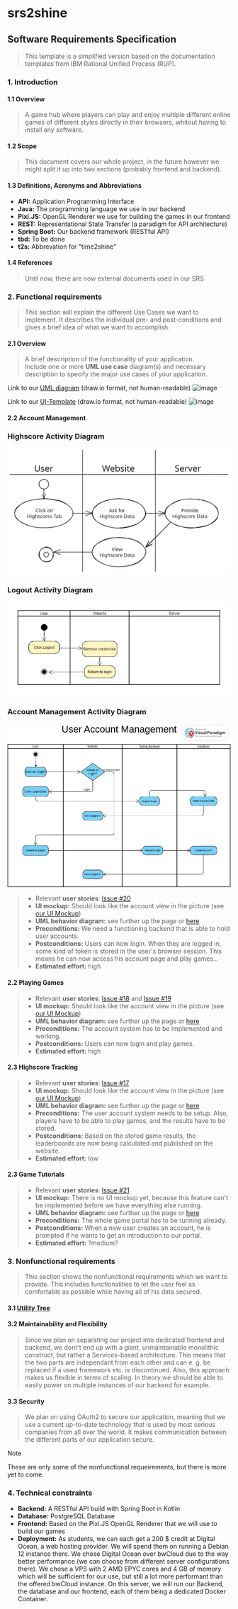 # srs2shine
## Software Requirements Specification
> This template is a simplified version based on the documentation templates from IBM Rational Unified Process (RUP).
### 1. Introduction
#### 1.1 Overview
> A game hub where players can play and enjoy multiple different online games of different styles directly in their browsers, whitout having to install any software.
#### 1.2 Scope
> This document covers our whole project, in the future however we might split it up into two sections (probably frontend and backend).
#### 1.3 Definitions, Acronyms and Abbreviations
- **API:** Application Programming Interface
- **Java:** The programming language we use in our backend
- **Pixi.JS:** OpenGL Renderer we use for building the games in our frontend
- **REST:** Representational State Transfer (a paradigm for API architecture)
- **Spring Boot:** Our backend framework (RESTful API)
- **tbd:** To be done
- **t2s:** Abbrevation for "time2shine"

#### 1.4 References
> Until now, there are now external documents used in our SRS


### 2. Functional requirements
>  This section will explain the different Use Cases we want to implement. It describes the individual pre- and post-conditions and gives a brief idea of what we want to accomplish.

#### 2.1 Overview 
> A brief description of the functionality of your application.  
> Include one or more **UML use case** diagram(s) and necessary description to specify the major use cases of your application.

Link to our [UML diagram](https://github.com/SE-TINF22B6/time2shine/blob/main/uml.drawio) (draw.io format, not human-readable)
![image](https://github.com/SE-TINF22B6/time2shine/assets/122756244/1d99b73e-5c79-4d2f-9660-1e3836c778d2)

Link to our [UI-Template](https://github.com/SE-TINF22B6/time2shine/blob/main/UITemplate.svg) (draw.io format, not human-readable)
![image](https://github.com/SE-TINF22B6/time2shine/assets/59262249/462c3693-4166-48cc-b30a-ccff34b60c93)

#### 2.2 Account Management
### Highscore Activity Diagram
![image](https://github.com/SE-TINF22B6/time2shine/blob/main/Documentation/Highscore_ActivityDiagram.svg)

### Logout Activity Diagram
![image](https://github.com/SE-TINF22B6/time2shine/blob/main/Documentation/Logout_ActivityDiagram.png)

### Account Management Activity Diagram
![image](https://github.com/SE-TINF22B6/time2shine/blob/main/Documentation/Accounts.png)
> - Relevant **user stories**: [Issue #20](https://github.com/SE-TINF22B6/time2shine/issues/20)
> - **UI mockup:** Should look like the account view in the picture (see [our UI Mockup](https://github.com/SE-TINF22B6/time2shine/blob/main/UITemplate.svg))
> - **UML behavior diagram:** see further up the page or [here](https://github.com/SE-TINF22B6/time2shine/blob/main/uml.drawio)
> - **Preconditions:** We need a functioning backend that is able to hold user accounts.
> - **Postconditions:** Users can now login. When they are logged in, some kind of token is stored in the user's browser session. This means he can now access his account page and play games...
> - **Estimated effort:** high

#### 2.2 Playing Games
> - Relevant **user stories**: [Issue #18](https://github.com/SE-TINF22B6/time2shine/issues/18) and [Issue #19](https://github.com/SE-TINF22B6/time2shine/issues/19)
> - **UI mockup:** Should look like the account view in the picture (see [our UI Mockup](https://github.com/SE-TINF22B6/time2shine/blob/main/UITemplate.svg))
> - **UML behavior diagram:** see further up the page or [here](https://github.com/SE-TINF22B6/time2shine/blob/main/uml.drawio)
> - **Preconditions:** The account system has to be implemented and working.
> - **Postconditions:** Users can now login and play games.
> - **Estimated effort:** high

#### 2.3 Highscore Tracking
> - Relevant **user stories**: [Issue #17](https://github.com/SE-TINF22B6/time2shine/issues/17)
> - **UI mockup:** Should look like the account view in the picture (see [our UI Mockup](https://github.com/SE-TINF22B6/time2shine/blob/main/UITemplate.svg))
> - **UML behavior diagram:** see further up the page or [here](https://github.com/SE-TINF22B6/time2shine/blob/main/uml.drawio)
> - **Preconditions:** The user account system needs to be setup. Also, players have to be able to play games, and the results have to be stored.
> - **Postconditions:** Based on the stored game results, the leaderboards are now being calculated and published on the website.
> - **Estimated effort:** low

#### 2.3 Game Tutorials
> - Relevant **user stories**: [Issue #21](https://github.com/SE-TINF22B6/time2shine/issues/21)
> - **UI mockup:** There is no UI mockup yet, because this feature can't be implemented before we have everything else running.
> - **UML behavior diagram:** see further up the page or [here](https://github.com/SE-TINF22B6/time2shine/blob/main/uml.drawio)
> - **Preconditions:** The whole game portal has to be running already.
> - **Postconditions:** When a new user creates an account, he is prompted if he wants to get an introduction to our portal.
> - **Estimated effort:** ?medium?


### 3. Nonfunctional requirements
> This section shows the nonfunctional requirements which we want to provide. This includes functionalities to let the user feel as comfortable as possible while having all of his data secured.

#### 3.1 [Utility Tree](https://github.com/SE-TINF22B6/time2shine/blob/main/Documentation/Quality_Attribute_Scenarios.md)

#### 3.2 Maintainability and Flexibility
> Since we plan on separating our project into dedicated frontend and backend, we dont't end up with a giant, unmaintainable monolithic construct, but rather a Services-based architecture. This means that the two parts are independant from each other and can e. g. be replaced if a used framework etc. is discontinued. Also, this approach makes us flexible in terms of scaling. In theory,we should be able to easily power on multiple instances of our backend for example.

#### 3.3 Security
> We plan on using OAuth2 to secure our application, meaning that we use a current up-to-date technology that is used by most serious companies from all over the world. It makes communication between the different parts of our application secure.

> [!NOTE]
> These are only some of the nonfunctional requeirements, but there is more yet to come.
> 

### 4. Technical constraints
- **Backend:** A RESTful API build with Spring Boot in Kotlin
- **Database:** PostgreSQL Database
- **Frontend:** Based on the Pixi.JS OpenGL Renderer that we will use to build our games
- **Deployment:** As students, we can each get a 200 $ credit at Digital Ocean, a web hosting provider. We will spend them on running a Debian 12 instance there. We chose Digital Ocean over bwCloud due to the way better performance (we can choose from different server configurations there). We chose a VPS with 2 AMD EPYC cores and 4 GB of memory which will be sufficient for our use, but still a lot more performant than the offered bwCloud instance. On this server, we will run our Backend, the database and our frontend, each of them being a dedicated Docker Container.
